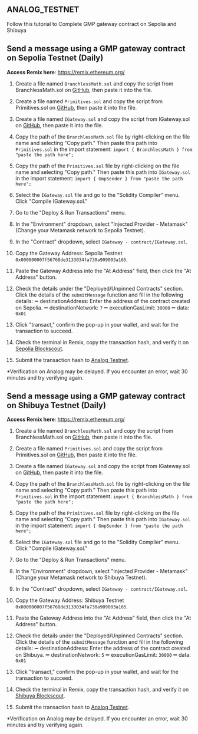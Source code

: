 ## ANALOG_TESTNET
Follow this tutorial to Complete GMP gateway contract on Sepolia and Shibuya


## Send a message using a GMP gateway contract on Sepolia Testnet (Daily)

**Access Remix here**:
https://remix.ethereum.org/

1. Create a file named `BranchlessMath.sol` and copy the script from BranchlessMath.sol on [GitHub](https://github.com/Analog-Labs/analog-gmp/blob/42a7223b44141a9028f39c7aff9f6cd9c75c1196/src/utils/BranchlessMath.sol), then paste it into the file.

2. Create a file named `Primitives.sol` and copy the script from Primitives.sol on [GitHub](https://github.com/Analog-Labs/analog-gmp/blob/42a7223b44141a9028f39c7aff9f6cd9c75c1196/src/Primitives.sol), then paste it into the file.

3. Create a file named `IGateway.sol` and copy the script from IGateway.sol on [GitHub](https://github.com/Analog-Labs/analog-gmp/blob/42a7223b44141a9028f39c7aff9f6cd9c75c1196/src/interfaces/IGateway.sol), then paste it into the file.

4. Copy the path of the `BranchlessMath.sol` file by right-clicking on the file name and selecting "Copy path." Then paste this path into `Primitives.sol` in the import statement: `import { BranchlessMath } from "paste the path here";`

5. Copy the path of the `Primitives.sol` file by right-clicking on the file name and selecting "Copy path." Then paste this path into `IGateway.sol` in the import statement: `import { GmpSender } from "paste the path here";`

6. Select the `IGateway.sol` file and go to the "Solidity Compiler" menu. Click "Compile IGateway.sol."

7. Go to the "Deploy & Run Transactions" menu.

8. In the "Environment" dropdown, select "Injected Provider - Metamask" (Change your Metamask network to Sepolia Testnet).

9. In the "Contract" dropdown, select `IGateway - contract/IGateway.sol`.

10. Copy the Gateway Address: Sepolia Testnet `0x000000007f56768de3133034fa730a909003a165`.

11. Paste the Gateway Address into the "At Address" field, then click the "At Address" button.

12. Check the details under the "Deployed/Unpinned Contracts" section. Click the details of the `submitMessage` function and fill in the following details:
    ➖ destinationAddress: Enter the address of the contract created on Sepolia.
    ➖ destinationNetwork: `7`
    ➖ executionGasLimit: `30000`
    ➖ data: `0x01`

13. Click "transact," confirm the pop-up in your wallet, and wait for the transaction to succeed.

14. Check the terminal in Remix, copy the transaction hash, and verify it on [Sepolia Blockscout](https://eth-sepolia.blockscout.com/).

15. Submit the transaction hash to [Analog Testnet](https://testnet.analog.one/#/?signup&referral=MCFIAH).

*Verification on Analog may be delayed. If you encounter an error, wait 30 minutes and try verifying again.

## Send a message using a GMP gateway contract on Shibuya Testnet (Daily)

**Access Remix here**:
https://remix.ethereum.org/

1. Create a file named `BranchlessMath.sol` and copy the script from BranchlessMath.sol on [GitHub](https://github.com/Analog-Labs/analog-gmp/blob/42a7223b44141a9028f39c7aff9f6cd9c75c1196/src/utils/BranchlessMath.sol), then paste it into the file.

2. Create a file named `Primitives.sol` and copy the script from Primitives.sol on [GitHub](https://github.com/Analog-Labs/analog-gmp/blob/42a7223b44141a9028f39c7aff9f6cd9c75c1196/src/Primitives.sol), then paste it into the file.

3. Create a file named `IGateway.sol` and copy the script from IGateway.sol on [GitHub](https://github.com/Analog-Labs/analog-gmp/blob/42a7223b44141a9028f39c7aff9f6cd9c75c1196/src/interfaces/IGateway.sol), then paste it into the file.

4. Copy the path of the `BranchlessMath.sol` file by right-clicking on the file name and selecting "Copy path." Then paste this path into `Primitives.sol` in the import statement: `import { BranchlessMath } from "paste the path here";`

5. Copy the path of the `Primitives.sol` file by right-clicking on the file name and selecting "Copy path." Then paste this path into `IGateway.sol` in the import statement: `import { GmpSender } from "paste the path here";`

6. Select the `IGateway.sol` file and go to the "Solidity Compiler" menu. Click "Compile IGateway.sol."

7. Go to the "Deploy & Run Transactions" menu.

8. In the "Environment" dropdown, select "Injected Provider - Metamask" (Change your Metamask network to Shibuya Testnet).

9. In the "Contract" dropdown, select `IGateway - contract/IGateway.sol`.

10. Copy the Gateway Address: Shibuya Testnet `0x000000007f56768de3133034fa730a909003a165`.

11. Paste the Gateway Address into the "At Address" field, then click the "At Address" button.

12. Check the details under the "Deployed/Unpinned Contracts" section. Click the details of the `submitMessage` function and fill in the following details:
    ➖ destinationAddress: Enter the address of the contract created on Shibuya.
    ➖ destinationNetwork: `5`
    ➖ executionGasLimit: `30000`
    ➖ data: `0x01`

13. Click "transact," confirm the pop-up in your wallet, and wait for the transaction to succeed.

14. Check the terminal in Remix, copy the transaction hash, and verify it on [Shibuya Blockscout](https://shibuya.blockscout.com/).

15. Submit the transaction hash to [Analog Testnet](https://testnet.analog.one/#/?signup&referral=MCFIAH).

*Verification on Analog may be delayed. If you encounter an error, wait 30 minutes and try verifying again.
